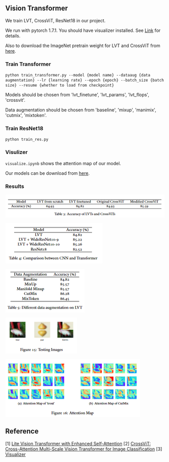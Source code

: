 ## Vision Transformer

We train LVT, CrossViT, ResNet18 in our project.

We run with pytorch 1.7.1. You should have visualizer installed. See [Link](https://github.com/luo3300612/Visualizer) for details.

Also to download the ImageNet pretrain weight for LVT and CrossViT from [here](https://pan.baidu.com/s/1dOw2wQLzM5PogYSl6RfhyQ?pwd=r389). 

### Train Transformer

```
python train_transformer.py --model {model name} --dataaug {data augmentation} --lr {learning rate} --epoch {epoch} --batch_size {batch size} --resume {whether to load from checkpoint}
```

Models should be chosen from 'lvt_finetune', 'lvt_params', 'lvt_flops', 'crossvit'.

Data augmentation should be chosen from 'baseline', 'mixup', 'manimix', 'cutmix', 'mixtoken'.

### Train ResNet18

```
python train_res.py
```

### Visulizer

`visualize.ipynb` shows the attention map of our model. 

Our models can be download from [here](https://pan.baidu.com/s/1dOw2wQLzM5PogYSl6RfhyQ?pwd=r389).

### Results

![image-20220605110600148](imgs/image-20220605110600148.png)

![image-20220605110634345](imgs/image-20220605110634345.png)

![image-20220605110647644](imgs/image-20220605110647644.png)

![image-20220605110727396](imgs/image-20220605110727396.png)

![image-20220605110704629](imgs/image-20220605110704629.png)

## Reference
[1] [Lite Vision Transformer with Enhanced Self-Attention](https://arxiv.org/abs/2112.10809)
[2] [CrossViT: Cross-Attention Multi-Scale Vision Transformer for Image Classification](https://arxiv.org/abs/2103.14899)
[3] [Visualizer](https://github.com/luo3300612/Visualizer)
